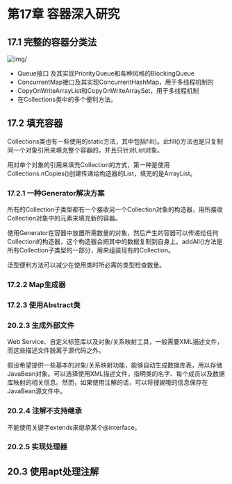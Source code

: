 # 第17章 容器深入研究 #

## 17.1 完整的容器分类法 ##

![img/]()

* Queue接口 及其实现PriorityQueue和各种风格的BlockingQueue
* ConcurrentMap接口及其实现ConcurrentHashMap，用于多线程机制的
* CopyOnWriteArrayList和CopyOnWriteArraySet，用于多线程机制
* 在Collections类中的多个便利方法。

## 17.2 填充容器 ##

Collections类也有一些使用的static方法，其中包括fill()。此fill()方法也是只复制同一个对象引用来填充整个容器的，并且只针对List对象。

用对单个对象的引用来填充Collection的方式，第一种是使用Collections.nCopies()创建传递给构造器的List，填充的是ArrayList。

### 17.2.1 一种Generator解决方案 ###

所有的Collection子类型都有一个接收另一个Collection对象的构造器，用所接收Collection对象中的元素来填充新的容器。

使用Generator在容器中放置所需数量的对象，然后产生的容器可以传递给任何Collection的构造器，这个构造器会把其中的数据复制到自身上。addAll()方法是所有Collection子类型的一部分，用来组装现有的Collection。

泛型便利方法可以减少在使用类时所必需的类型检查数量。

### 17.2.2 Map生成器 ###

### 17.2.3 使用Abstract类 ###

### 20.2.3 生成外部文件 ###

Web Service、自定义标签库以及对象/关系映射工具，一般需要XML描述文件，而这些描述文件脱离于源代码之外。

假设希望提供一些基本的对象/关系映射功能，能够自动生成数据库表，用以存储JavaBean对象。可以选择使用XML描述文件，指明类的名字、每个成员以及数据库映射的相关信息。然而，如果使用注解的话，可以将搜娱哦的信息保存在JavaBean源文件中。

### 20.2.4 注解不支持继承 ###

不能使用关键字extends来继承某个@interface。

### 20.2.5 实现处理器 ###


## 20.3 使用apt处理注解 ##